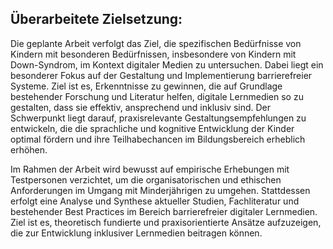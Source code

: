 ## Überarbeitete Zielsetzung: 

Die geplante Arbeit verfolgt das Ziel, die spezifischen Bedürfnisse von Kindern mit besonderen Bedürfnissen, insbesondere von Kindern mit Down-Syndrom, im Kontext digitaler Medien zu untersuchen. 
Dabei liegt ein besonderer Fokus auf der Gestaltung und Implementierung barrierefreier Systeme. Ziel ist es, Erkenntnisse zu gewinnen, die auf Grundlage bestehender Forschung und Literatur helfen, digitale Lernmedien so zu gestalten, dass sie effektiv, ansprechend und inklusiv sind. 
Der Schwerpunkt liegt darauf, praxisrelevante Gestaltungsempfehlungen zu entwickeln, die die sprachliche und kognitive Entwicklung der Kinder optimal fördern und ihre Teilhabechancen im Bildungsbereich erheblich erhöhen.

Im Rahmen der Arbeit wird bewusst auf empirische Erhebungen mit Testpersonen verzichtet, um die organisatorischen und ethischen Anforderungen im Umgang mit Minderjährigen zu umgehen. 
Stattdessen erfolgt eine Analyse und Synthese aktueller Studien, Fachliteratur und bestehender Best Practices im Bereich barrierefreier digitaler Lernmedien. 
Ziel ist es, theoretisch fundierte und praxisorientierte Ansätze aufzuzeigen, die zur Entwicklung inklusiver Lernmedien beitragen können.
